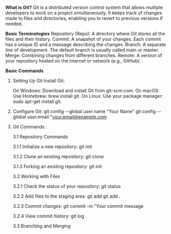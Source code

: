 **What is Git?**
Git is a distributed version control system that allows multiple developers to work on a project simultaneously. It keeps track of changes made to files and directories, enabling you to revert to previous versions if needed.


**Basic Terminologies**
Repository (Repo): A directory where Git stores all the files and their history.
Commit: A snapshot of your changes. Each commit has a unique ID and a message describing the changes.
Branch: A separate line of development. The default branch is usually called main or master.
Merge: Combining changes from different branches.
Remote: A version of your repository hosted on the internet or network (e.g., GitHub).

**Basic Commands**
1. Setting Up Git
  Install Git:

    On Windows: Download and install Git from git-scm.com.
    On macOS: Use Homebrew: brew install git.
    On Linux: Use your package manager: sudo apt-get install git.

2. Configure Git:
    git config --global user.name "Your Name"
    git config --global user.email "your.email@example.com


3. Git Commands :

   3.1 Repository Commands

     3.1.1 Initialize a new repository:
           git init
     
     3.1.2 Clone an existing repository:
           git clone <repository-url>
           
     3.1.3 Forking an existing repository:
           git init
     

   3.2 Working with Files

     3.2.1 Check the status of your repository:
           git status

     3.2.2 Add files to the staging area:
           git add <file-name>
           git add .  

     3.2.3 Commit changes:
           git commit -m "Your commit message

     3.2.4 View commit history:
           git log
     


   3.3 Branching and Merging

     

   
     



